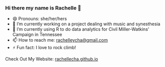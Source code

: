 ### Hi there my name is Rachelle 👋

- 😄 Pronouns: she/her/hers
- 🔭 I’m currently working on a project dealing with music and synesthesia
- 🌱 I’m currently using R to do data analytics for Civil Miller-Watkins' Campaign in Tennessee
- 📫 How to reach me: rachelleycha@gmail.com
- ⚡ Fun fact: I love to rock climb!

Check Out My Website: [rachellecha.github.io](https://rachellecha.github.io/)

